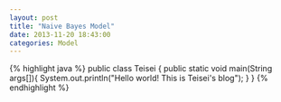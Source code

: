 ```yaml
---
layout: post
title: "Naive Bayes Model"
date: 2013-11-20 18:43:00
categories: Model 
---
```





{% highlight java %}
public class Teisei {
    public static void main(String args[]){
        System.out.println("Hello world! This is Teisei's blog");
    }
}
{% endhighlight %}